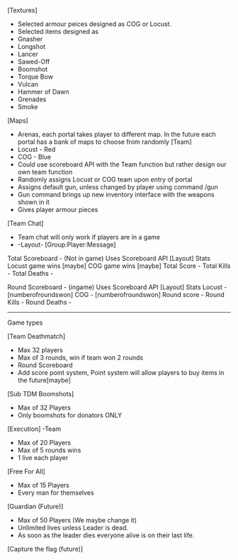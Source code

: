 [Textures]
- Selected armour peices designed as COG or Locust.
- Selected items designed as 
- Gnasher 
- Longshot 
- Lancer 
- Sawed-Off 
- Boomshot  
- Torque Bow 
- Vulcan
- Hammer of Dawn
- Grenades
- Smoke

[Maps]
- Arenas, each portal takes player to different map. In the future each portal has a bank of maps to choose from randomly
[Team]
- Locust - Red 
- COG - Blue 
- Could use scoreboard API with the Team function but rather design our own team function
- Randomly assigns Locust or COG team upon entry of portal
- Assigns default gun, unless changed by player using command /gun
- Gun command brings up new inventory interface with the weapons shown in it
- Gives player armour pieces

[Team Chat]
- Team chat will only work if players are in a game
-  -Layout-
[Group:Player:Message]

Total Scoreboard - (Not in game) Uses Scoreboard API
     [Layout]
Stats
Locust game wins [maybe]
COG game wins [maybe]
Total Score - 
Total Kills - 
Total Deaths -  


Round Scoreboard - (ingame) Uses Scoreboard API
   [Layout]
Stats
Locust - [numberofroundswon]
COG - [numberofroundswon]
Round score - 
Round Kills - 
Round Deaths - 

-----------------
Game types

[Team Deathmatch]
- Max 32 players
- Max of 3 rounds, win if team won 2 rounds
- Round Scoreboard
- Add score point system, Point system will allow players to buy items in the future[maybe]


[Sub TDM Boomshots]
- Max of 32 Players
- Only boomshots for donators ONLY

[Execution] -Team
- Max of 20 Players
- Max of 5 rounds wins
- 1 live each player

[Free For All]
- Max of 15 Players
- Every man for themselves

[Guardian (Future)]
- Max of 50 Players (We maybe change it)
- Unlimited lives unless Leader is dead.
- As soon as the leader dies everyone alive is on their last life.


[Capture the flag (future)]
